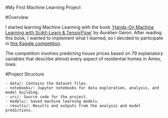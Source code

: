#My First Machine Learning Project

#Overview

I started learning Machine Learning with the book [‘Hands-On Machine Learning with Scikit-Learn & TensorFlow’]([URL](https://www.oreilly.com/library/view/hands-on-machine-learning/9781492032632/)) by Aurélien Géron. After reading this book, I wanted to implement what I learned, so I decided to participate in [this Kaggle competition]([URL](https://www.kaggle.com/competitions/house-prices-advanced-regression-techniques)).

The competition involves predicting house prices based on 79 explanatory variables that describe almost every aspect of residential homes in Ames, Iowa.

#Project Structure

	- data/: Contains the dataset files.
	- notebooks/: Jupyter notebooks for data exploration, analysis, and model building.
	- src/: Source code for the project.
	- models/: Saved machine learning models.
	- results/: Results and outputs from the analysis and model predictions.
